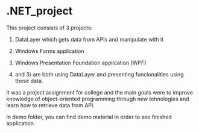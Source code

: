 # .NET_project

This project consists of 3 projects: 
1) DataLayer which gets data from APIs and manipulate with it
2) Windows Forms application
3) Windows Presentation Foundation application (WPF)

  2) and 3) are both using DataLayer and presenting funcionalities using these data.

 It was a project assignment for college and the main goals were to improve knowledge of object-oriented programming through new tehnologies and learn how to retrieve data from API.
 
 In demo folder, you can find demo material in order to see finished application.
